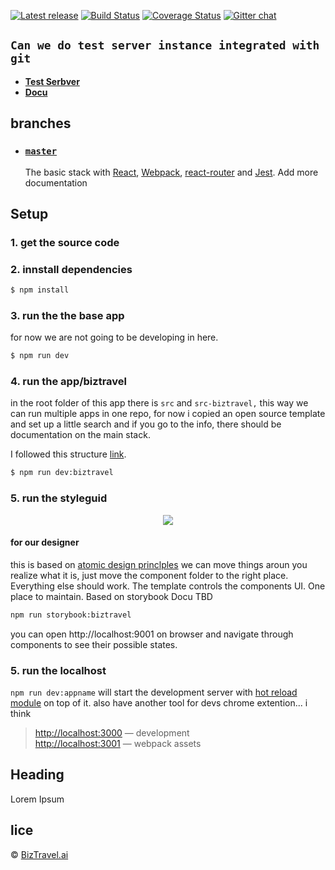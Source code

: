 <p align="center">

  <a href="https://github.com/nolawi/biztravel/releases/latest"><img src="https://github-release-version.herokuapp.com/github/nolawi/biztravel/release.svg?style=flat-square" alt="Latest release" /></a>
  <a href="https://travis-ci.org/nolawi/biztravel"><img src="https://img.shields.io/travis/nolawi/biztravel/redux.svg?style=flat-square" alt="Build Status" /></a>
  <a href="https://codecov.io/gh/nolawi/biztravel/branch/redux"><img src="https://img.shields.io/codecov/c/github/nolawi/biztravel/redux.svg?style=flat-square" alt="Coverage Status" /></a>
  <a href="https://gitter.im/nolawi/biztravel"><img src="https://img.shields.io/badge/chat-on%20gitter-1dce73.svg?style=flat-square" alt="Gitter chat" /></a>
</p>

## `Can we do test server instance integrated with git`

- **[Test Serbver](https://google.com)**
- **[Docu](https://github.com/nolawi/biztravel/)**

## branches

- ### [`master`](https://github.com/nolawi/biztravel)

  The basic stack with [React](https://facebook.github.io/react/), [Webpack](https://github.com/webpack/webpack), [react-router](https://github.com/ReactTraining/react-router) and [Jest](https://facebook.github.io/jest/). Add more documentation



      

## Setup

### 1. get the source code




### 2. innstall dependencies

```sh
$ npm install
```

### 3. run the the base app
for now we are not going to be developing in here. 

```sh
$ npm run dev
```
### 4. run the app/biztravel
in the root folder of this app there is `src` and `src-biztravel,` this way we can run multiple apps in one repo, for now i copied an open source template and set up a little search and if you go to the info, there should be documentation on the main stack.

I followed this structure [link](https://marmelab.com/blog/2015/12/17/react-directory-structure.html).

```sh
$ npm run dev:biztravel
```
### 5. run the styleguid

<p align="center"><img src="https://cloud.githubusercontent.com/assets/3068563/21237760/6b941f76-c2e7-11e6-92e3-bbb7c82b3622.gif"></p>

#### for our designer
this is based on [atomic design princlples](http://bradfrost.com/blog/post/atomic-web-design/)
we can move things aroun you realize what it is, just move the component folder to the right place. Everything else should work. The template controls the components UI. One place to maintain. Based on storybook Docu TBD



```sh
npm run storybook:biztravel
```

you can open http://localhost:9001 on browser and navigate through components to see their possible states. 

### 5. run the localhost

 `npm run dev:appname` will start the development server with [hot reload module](https://webpack.github.io/docs/hot-module-replacement) on top of it. also have another tool for devs chrome extention... i think

> [http://localhost:3000](http://localhost:3000) — development <br>
> [http://localhost:3001](http://localhost:3001) — webpack assets <br>



## Heading


Lorem Ipsum

## lice

 © [BizTravel.ai](https://biztravel.ai/about/)
